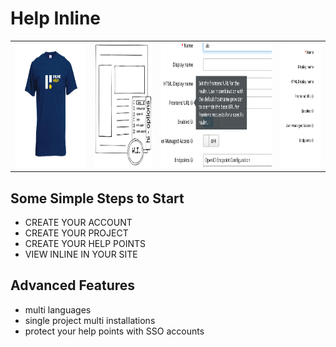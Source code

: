 # Help Inline

<table>
    <tr>
        <td> <img src="https://raw.githubusercontent.com/inline-help/.github/main/profile/tshirt.jpg"    height="200px"> </td>
        <td> <img src="https://raw.githubusercontent.com/inline-help/.github/main/profile/hi_button.png" height="200px"> </td>
        <td> <img src="https://raw.githubusercontent.com/inline-help/.github/main/profile/tooltips.png"  height="200px"> </td>
        <td> <img src="https://raw.githubusercontent.com/inline-help/.github/main/profile/points.png"    height="200px"> </td>
   </tr>
</table>
          
## Some Simple Steps to Start
- CREATE YOUR ACCOUNT
- CREATE YOUR PROJECT
- CREATE YOUR HELP POINTS
- VIEW INLINE IN YOUR SITE

## Advanced Features
- multi languages
- single project multi installations
- protect your help points with SSO accounts
